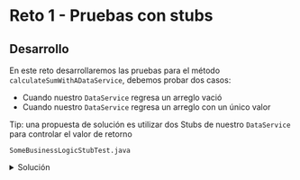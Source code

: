 # Reto 1 - Pruebas con stubs

## Desarrollo

En este reto desarrollaremos las pruebas para el método `calculateSumWithADataService`, debemos probar dos casos:

- Cuando nuestro `DataService` regresa un arreglo vació
- Cuando nuestro `DataService` regresa un arreglo con un único valor

Tip: una propuesta de solución es utilizar dos Stubs de nuestro `DataService` para controlar el valor de retorno

`SomeBusinessLogicStubTest.java`
<details>
  <summary>Solución</summary>

```java
package com.example.demo.business;

import com.example.demo.data.SomeDataService;
import org.junit.jupiter.api.Test;

import static org.junit.jupiter.api.Assertions.assertEquals;


class SomeDataServiceStub implements SomeDataService {
    @Override
    public int[] retrieveAllData() {
        return new int[]{1, 2, 3};
    }
}

class SomeDataServiceEmptyStub implements SomeDataService {
    @Override
    public int[] retrieveAllData() {
        return new int[]{};
    }
}

class SomeDataServiceOneElementStub implements SomeDataService {
    @Override
    public int[] retrieveAllData() {
        return new int[]{5};
    }
}

class SomeBusinessLogicStubTest {

    @Test
    public void calculateSumUsingDataService_basic() {
        SomeBusinessLogic business = new SomeBusinessLogic();
        business.setSomeDataService(new SomeDataServiceStub());
        int actualResult = business.calculateSumWithADataService();
        int expectedResult = 6;
        assertEquals(expectedResult, actualResult);
    }

    @Test
    public void calculateSumUsingDataService_empty() {
        SomeBusinessLogic business = new SomeBusinessLogic();
        business.setSomeDataService(new SomeDataServiceEmptyStub());
        int actualResult = business.calculateSumWithADataService();//new int[] {}
        int expectedResult = 0;
        assertEquals(expectedResult, actualResult);
    }

    @Test
    public void calculateSumUsingDataService_oneValue() {
        SomeBusinessLogic business = new SomeBusinessLogic();
        business.setSomeDataService(new SomeDataServiceOneElementStub());
        int actualResult = business.calculateSumWithADataService();//new int[] { 5 }
        int expectedResult = 5;
        assertEquals(expectedResult, actualResult);
    }
}

```

</details>